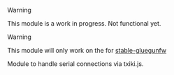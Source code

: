 > [!WARNING]  
> This module is a work in progress. Not functional yet.

> [!WARNING]  
> This module will only work on the for [stable-gluegunfw](https://github.com/KaruroChori/txiki.js/tree/stable-gluegunfw)

Module to handle serial connections via txiki.js.
